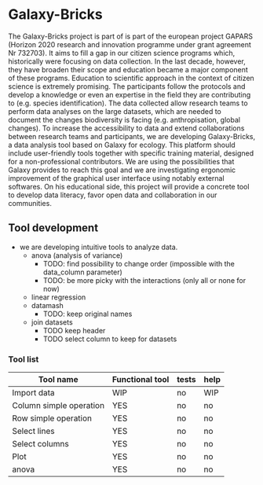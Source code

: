 # Galaxy-Bricks

The Galaxy-Bricks project is part of is part of the european project GAPARS (Horizon 2020 research and innovation programme under grant agreement Nr 732703). It aims to fill a gap in our citizen science programs which, historically were focusing on data collection. In the last decade, however, they have broaden their scope and education became a major component of these programs. Education to scientific approach in the context of citizen science is extremely promising. The participants follow the protocols and develop a knowledge or even an expertise in the field they are contributing to (e.g. species identification). The data collected allow research teams to perform data analyses on the large datasets, which are needed to document the changes biodiversity is facing (e.g. anthropisation, global changes).
To increase the accessibility to data and extend collaborations between research teams and participants, we are developing Galaxy-Bricks, a data analysis tool based on Galaxy for ecology. This platform should include user-friendly tools together with specific training material, designed for a non-professional contributors. We are using the possibilities that Galaxy provides to reach this goal and we are investigating ergonomic improvement of the graphical user interface using notably external softwares.
On his educational side, this project will provide a concrete tool to develop data literacy, favor open data and collaboration in our communities.

## Tool development

- we are developing intuitive tools to analyze data.
  - anova (analysis of variance)
    - TODO: find possibility to change order (impossible with the data_column parameter)
    - TODO: be more picky with the interactions (only all or none for now)
  - linear regression
  - datamash
    - TODO: keep original names
  - join datasets
    - TODO keep header
    - TODO select column to keep for datasets

### Tool list

|Tool name                 | Functional tool | tests | help |
|--------------------------|-----------------|-------|------|
| Import data              | WIP             | no    | WIP  |
| Column simple operation  | YES             | no    | no   |
| Row simple operation     | YES             | no    | no   |
| Select lines             | YES             | no    | no   |
| Select columns           | YES             | no    | no   |
| Plot                     | YES             | no    | no   |
| anova                    | YES             | no    | no   |
